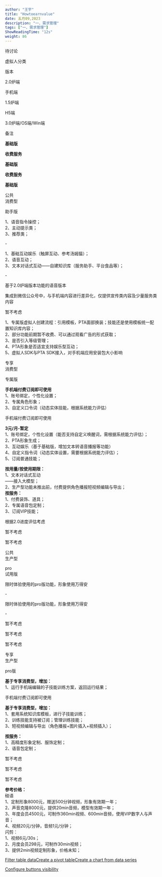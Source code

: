 ```yaml
---
author: "王宇"
title: "Howtoearnvalue"
date: 五月09,2023
description: "一、需求管理"
tags: ["一、需求管理"]
ShowReadingTime: "12s"
weight: 86
---
```

待讨论

虚拟人分类

版本

2.0炉端

手机端

1.5炉端

H5端

3.0炉端/OS端/Win端

备注

**基础版**

**收费服务**

**基础版**

**收费服务**

**基础版**

公共  
消费型

助手版

1、语音指令操控；  
2、主动提示类；  
3、推荐类；

\-

1、基础互动娱乐（触屏互动、参考汤姆猫）；  
2、语音互动；  
3、文本对话式互动——自建知识库（服务助手、平台食品等）；

\-

基于2.0炉端版本功能的语音版本

集成到微信公众号中，与手机端内容进行差异化，仅提供宣传类内容及少量服务类内容

暂不考虑

1、专属版虚拟人创建流程：引用模板，PTA面部换装；技能还是使用模板统一配置知识库内容；  
2、部分功能前期暂不收费、可以通过观看广告的形式获取；  
3、是否引入等级管理；  
4、PTA形象是否适宜支持娱乐型互动；  
5、虚拟人SDK与PTA SDK接入，对手机端应用安装包大小影响

专享  
消费型

专属版

**手机端付费订阅即可使用**  
1、账号绑定，个性化设置；  
2、专属角色形象；  
3、自定义口令词（动态实体技能，根据系统能力评估）

手机端付费订阅即可使用

**3元/月-暂定**  
1、账号绑定，个性化设置（能否支持自定义唤醒词，需根据系统能力评估）；  
2、PTA形象生成；  
3、互动娱乐（基于基础版，增加文本转语音播报等功能）  
4、自定义指令词（动态实体设置，需要根据系统能力评估）；  
5、订阅普通技能；

**按用量/按使用期限：**  
1、文本对话式互动  
——接入大模型；  
2、生产型功能未推出前，付费提供角色播报短视频编辑与导出；  
**按服务：**  
1、付费装饰、道具；  
2、专属语音包定制；  
3、订阅VIP技能；

根据2.0进度评估考虑

暂不考虑

暂不考虑

  

公共  
生产型

pro  
试用版

限时体验使用的pro版功能，形象使用万得安

\-

限时体验使用的pro版功能，形象使用万得安

\-

暂不考虑

暂不考虑

暂不考虑

  

专享  
生产型

pro版

**基于专享消费型，增加：**  
1、运行手机端编辑的子技能训练方案，返回运行结果；

手机端付费订阅即可使用

**基于专享消费型，增加：**  
1、套用系统知识库模板，进行子技能训练；  
2、训练技能支持被订阅；管理训练技能；  
3、短视频编辑与导出（角色播报+图片插入+视频插入）；

**按服务：**  
1、高精度形象定制、服饰定制；  
2、语音包定制；

暂不考虑

暂不考虑

暂不考虑

**参考价格：**  
硅语  
1、定制形象8000元，赠送500分钟视频，形象有效期一年；  
2、声音克隆8000元，提供20min音频，模型有效期一年；  
3、年度会员4500元，可制作360min视频、600min音频，使用VIP数字人与声音；  
4、视频20元/分钟，音频1元/分钟；  
闪剪：  
1、视频6元/30s；  
2、月度会员298元，可制作30min视频；  
3、提供2min视频定制形象，价格未知；

[Filter table data](#)[Create a pivot table](#)[Create a chart from data series](#)

[Configure buttons visibility](/users/tfac-settings.action)